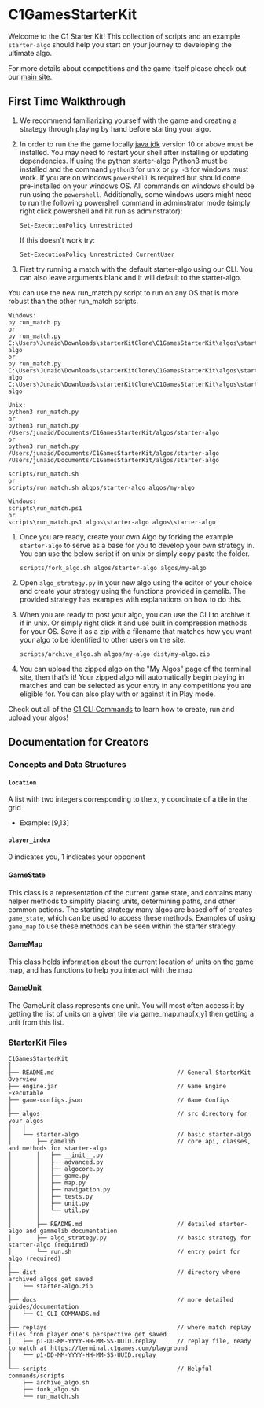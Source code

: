 # C1GamesStarterKit

Welcome to the C1 Starter Kit! This collection of scripts and an example `starter-algo` should help
you start on your journey to developing the ultimate algo.

For more details about competitions and the game itself please check out our
[main site](https://terminal.c1games.com/rules).

## First Time Walkthrough

1. We recommend familiarizing yourself with the game and creating a strategy through playing by
hand before starting your algo.

1. In order to run the the game locally [java jdk](http://www.oracle.com/technetwork/java/javase/downloads/jdk10-downloads-4416644.html) version 10 or above must be installed. You may need to restart your shell after installing or updating dependencies. If using the python starter-algo Python3 must be installed and the command `python3` for unix or `py -3` for windows must work. If you are on windows `powershell` is required but should come pre-installed on your windows OS. All commands on windows should be run using the `powershell`. Additionally, some windows users might need to run the following powershell command in adminstrator mode (simply right click powershell and hit run as adminstrator):
    ```
    Set-ExecutionPolicy Unrestricted
    ```
    If this doesn't work try:
    ```
    Set-ExecutionPolicy Unrestricted CurrentUser
    ```

1. First try running a match with the default starter-algo using our CLI. You can also leave arguments blank and it will default to the starter-algo.

You can use the new run_match.py script to run on any OS that is more robust than the other run_match scripts.

    Windows:
    py run_match.py 
    or
    py run_match.py C:\Users\Junaid\Downloads\starterKitClone\C1GamesStarterKit\algos\starter-algo
    or
    py run_match.py C:\Users\Junaid\Downloads\starterKitClone\C1GamesStarterKit\algos\starter-algo C:\Users\Junaid\Downloads\starterKitClone\C1GamesStarterKit\algos\starter-algo

    Unix:
    python3 run_match.py
    or
    python3 run_match.py /Users/junaid/Documents/C1GamesStarterKit/algos/starter-algo
    or
    python3 run_match.py /Users/junaid/Documents/C1GamesStarterKit/algos/starter-algo /Users/junaid/Documents/C1GamesStarterKit/algos/starter-algo

    scripts/run_match.sh
    or
    scripts/run_match.sh algos/starter-algo algos/my-algo

    Windows:
    scripts\run_match.ps1
    or
    scripts\run_match.ps1 algos\starter-algo algos\starter-algo
    
   
1. Once you are ready, create your own Algo by forking the example `starter-algo` to serve as a base
for you to develop your own strategy in. You can use the below script if on unix or simply copy paste the folder.

    `scripts/fork_algo.sh algos/starter-algo algos/my-algo`

1. Open `algo_strategy.py` in your new algo using the editor of your choice and create your strategy
using the functions provided in gamelib. The provided strategy has examples with explanations on how
to do this.

1. When you are ready to post your algo, you can use the CLI to archive it if in unix. Or simply right click it and use built in compression methods for your OS. Save it as a zip with a filename
that matches how you want your algo to be identified to other users on the site.

    `scripts/archive_algo.sh algos/my-algo dist/my-algo.zip`

1. You can upload the zipped algo on the "My Algos" page of the terminal site, then that’s it! Your
zipped algo will automatically begin playing in matches and can be selected as your entry in any
competitions you are eligible for. You can also play with or against it in Play mode.

Check out all of the [C1 CLI Commands][C1 CLI Commands] to learn how to create, run and upload your
algos!

## Documentation for Creators

### Concepts and Data Structures

#### `location`

A list with two integers corresponding to the x, y coordinate of a tile in the grid
- Example: [9,13]

#### `player_index`

0 indicates you, 1 indicates your opponent

#### GameState

This class is a representation of the current game state, and contains many helper methods to
simplify placing units, determining paths, and other common actions. The starting strategy many
algos are based off of creates `game_state`, which can be used to access these methods. Examples
of using `game_map` to use these methods can be seen within the starter strategy.

#### GameMap

This class holds information about the current location of units on the game map, and has functions to help you interact with the map

#### GameUnit

The GameUnit class represents one unit. You will most often access it by getting the list of units on a given tile via game_map.map[x,y] then getting a unit from this list.

### StarterKit Files

```
C1GamesStarterKit
│
├── README.md                                   // General StarterKit Overview
├── engine.jar                                  // Game Engine Executable
├── game-configs.json                           // Game Configs
│
├── algos                                       // src directory for your algos
│   │
│   └── starter-algo                            // basic starter-algo
│       ├── gamelib                             // core api, classes, and methods for starter-algo
│       │   ├── __init__.py
│       │   ├── advanced.py
│       │   ├── algocore.py
│       │   ├── game.py
│       │   ├── map.py
│       │   ├── navigation.py
│       │   ├── tests.py
│       │   ├── unit.py
│       │   └── util.py
│       │
│       ├── README.md                           // detailed starter-algo and gammelib documentation
│       ├── algo_strategy.py                    // basic strategy for starter-algo (required)
│       └── run.sh                              // entry point for algo (required)
│
├── dist                                        // directory where archived algos get saved
│   └── starter-algo.zip
│
├── docs                                        // more detailed guides/documentation
│   └── C1_CLI_COMMANDS.md
│
├── replays                                     // where match replay files from player one's perspective get saved
│   ├── p1-DD-MM-YYYY-HH-MM-SS-UUID.replay      // replay file, ready to watch at https://terminal.c1games.com/playground
│   └── p1-DD-MM-YYYY-HH-MM-SS-UUID.replay      
│
└── scripts                                     // Helpful commands/scripts
    ├── archive_algo.sh
    ├── fork_algo.sh
    └── run_match.sh
```

[C1 CLI Commands]: https://github.com/correlation-one/C1GamesStarterKit/blob/master/docs/C1_CLI_COMMANDS.md
